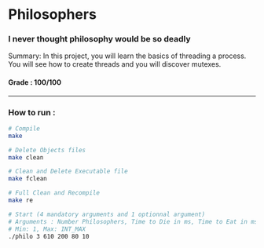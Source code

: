 # Philosophers
### I never thought philosophy would be so deadly

Summary:
In this project, you will learn the basics of threading a process.
You will see how to create threads and you will discover mutexes.

#### Grade : 100/100

---

### How to run :

```bash
# Compile
make

# Delete Objects files
make clean

# Clean and Delete Executable file
make fclean

# Full Clean and Recompile
make re

# Start (4 mandatory arguments and 1 optionnal argument)
# Arguments : Number Philosophers, Time to Die in ms, Time to Eat in ms, Time to Sleep in ms, (Max Meal Number)
# Min: 1, Max: INT_MAX
./philo 3 610 200 80 10
```
